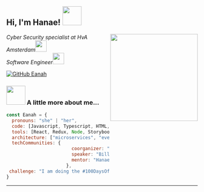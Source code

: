 <h2> Hi, I'm Hanae! <img src="https://media.giphy.com/media/mGcNjsfWAjY5AEZNw6/giphy.gif" width="50"></h2>
<img align='right' src="https://cdn.discordapp.com/attachments/878312445955944448/1021522286081228820/8bitpix_1.png" width="230">
<p><em>Cyber Security specialist at <a>HvA Amsterdam</a><img src="https://media.giphy.com/media/fYSnHlufseco8Fh93Z/giphy.gif" width="30"></br>Software Engineer<img src="https://media.giphy.com/media/WUlplcMpOCEmTGBtBW/giphy.gif" width="30"> 
</em></p>

[![GitHub Eanah](https://img.shields.io/github/followers/eanah?label=follow&style=social)](https://github.com/eanah)


### <img src="https://media.giphy.com/media/VgCDAzcKvsR6OM0uWg/giphy.gif" width="50"> A little more about me...  

```javascript
const Eanah = {
  pronouns: "she" | "her",
  code: [Javascript, Typescript, HTML, CSS, Ruby, Python, Java],
  tools: [React, Redux, Node, Storybook, Styled-Components, Jest, Docker],
  architecture: ["microservices", "event-driven", "design system pattern"],
  techCommunities: {
                        coorganizer: "Loba Media",
                        speaker: "Bill Gates",
                        mentor: "Hanae"
                      },
 challenge: "I am doing the #100DaysOfCode challenge focused on C# and Python"
}
```

---
